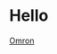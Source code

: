 # Hello
[Omron](https://github.com/IgnacioRubio/Learning/blob/master/Omron/CX-Supervisor/ScriptReference.md)
